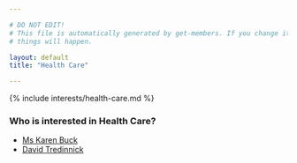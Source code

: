 ```yaml
---

# DO NOT EDIT!
# This file is automatically generated by get-members. If you change it, bad
# things will happen.

layout: default
title: "Health Care"

---
```


{% include interests/health-care.md %}

### Who is interested in Health Care?


* [Ms Karen Buck](/members/ms-karen-buck.html)
* [David Tredinnick](/members/david-tredinnick.html)
